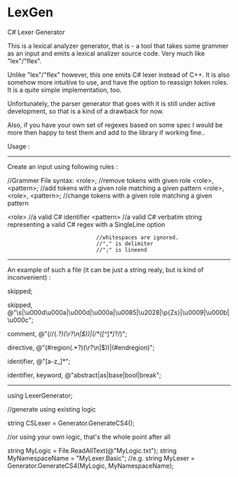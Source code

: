 # LexGen
C# Lexer Generator

This is a lexical analyzer generator, that is - a tool that takes some 
grammer as an input and emits a lexical analizer source code.
Very much like "lex"/"flex".

Unlike "lex"/"flex" however, this one emits C# lexer instead of C++.
It is also somehow more intuitive to use, and have the option to reassign token roles.
It is a quite simple implementation, too.

Unfortunately, the parser generator that goes with it is still under active development,
so that is a kind of a drawback for now.

Also, if you have your own set of regexes based on some spec I would be more then happy
to test them and add to the library if working fine..


Usage :
___________________________________________________________________________________________________________________________
Create an input using following rules : 

//Grammer File syntax:
\<role>;                         //remove tokens with given role
\<role>, \<pattern>;		//add tokens with a given role matching a given pattern
\<role>, \<role>, \<pattern>;	//change tokens with a given role matching a given pattern
		
\<role>                          //a valid C# identifier
\<pattern>                       //a valid C# verbatim string representing a valid C# regex with a SingleLine option
                                            
                                //whitespaces are ignored.
                                //"," is delimiter
                                //";" is lineend
___________________________________________________________________________________________________________________________
An example of such a file 
(it can be just a string realy, but is kind of inconvenient) :

skipped;

skipped, @"\s|\u000d\u000a|\u000d|\u000a|\u0085|\u2028|\p{Zs}|\u0009|\u000b|\u000c";

comment, @"(//(.*?)(\r?\n|$))|(/\*([^*]*\*)*?/)";

directive, @"(#region(.*?)(\r?\n|$))|(#endregion)";

identifier, @"[a-z_]*";


identifier, keyword, @"abstract|as|base|bool|break";
___________________________________________________________________________________________________________________________

using LexerGenerator;

//generate using existing logic

string CSLexer = Generator.GenerateCS4();

//or using your own logic, that's the whole point after all

string MyLogic = File.ReadAllText(@"MyLogic.txt");
string MyNamespaceName = "MyLexer.Basic";                       //e.g.
string MyLexer = Generator.GenerateCS4(MyLogic, MyNamespaceName);

